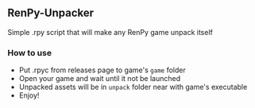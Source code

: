 ## RenPy-Unpacker
Simple .rpy script that will make any RenPy game unpack itself

### How to use
* Put .rpyc from releases page to game's `game` folder
* Open your game and wait until it not be launched
* Unpacked assets will be in `unpack` folder near with game's executable
* Enjoy!
